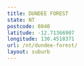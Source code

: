```yaml
---
title: DUNDEE FOREST
state: NT
postcode: 0840
latitude: -12.71366907
longitude: 130.4518371
url: /nt/dundee-forest/
layout: suburb
---
```

